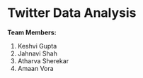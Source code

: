# Twitter Data Analysis

**Team Members:**

1. Keshvi Gupta
2. Jahnavi Shah
3. Atharva Sherekar
4. Amaan Vora
